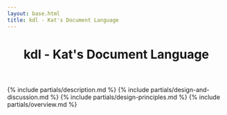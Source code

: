 ```yaml
---
layout: base.html
title: kdl - Kat's Document Language
---
```


<header class="py-10 bg-gray-300">
  <h1 class="text-4xl text-center">kdl - Kat's Document Language</h1>
</header>

{% include partials/description.md %}
{% include partials/design-and-discussion.md %}
{% include partials/design-principles.md %}
{% include partials/overview.md %}
